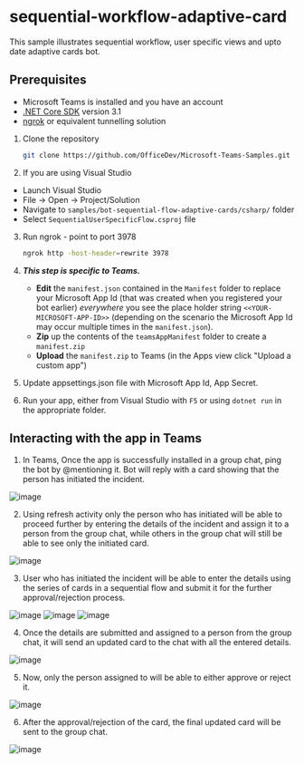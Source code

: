 ﻿# sequential-workflow-adaptive-card
This sample illustrates sequential workflow, user specific views and upto date adaptive cards bot.

## Prerequisites

- Microsoft Teams is installed and you have an account
- [.NET Core SDK](https://dotnet.microsoft.com/download) version 3.1
- [ngrok](https://ngrok.com/) or equivalent tunnelling solution

1) Clone the repository

    ```bash
    git clone https://github.com/OfficeDev/Microsoft-Teams-Samples.git
    ```

2) If you are using Visual Studio
  - Launch Visual Studio
  - File -> Open -> Project/Solution
  - Navigate to `samples/bot-sequential-flow-adaptive-cards/csharp/` folder
  - Select `SequentialUserSpecificFlow.csproj` file

3) Run ngrok - point to port 3978

    ```bash
    ngrok http -host-header=rewrite 3978
    ```

4) __*This step is specific to Teams.*__
    - **Edit** the `manifest.json` contained in the `Manifest` folder to replace your Microsoft App Id (that was created when you registered your bot earlier) *everywhere* you see the place holder string `<<YOUR-MICROSOFT-APP-ID>>` (depending on the scenario the Microsoft App Id may occur multiple times in the `manifest.json`).
    - **Zip** up the contents of the `teamsAppManifest` folder to create a `manifest.zip`
    - **Upload** the `manifest.zip` to Teams (in the Apps view click "Upload a custom app")

1) Update appsettings.json file with Microsoft App Id, App Secret.
2) Run your app, either from Visual Studio with `F5` or using `dotnet run` in the appropriate folder.

## Interacting with the app in Teams

1. In Teams, Once the app is successfully installed in a group chat, ping the bot by @mentioning it. Bot will reply with a card showing that the person has initiated the incident. 

  ![image](https://user-images.githubusercontent.com/80379013/123651438-19ae5600-d849-11eb-9024-3897bf833d39.png)
  
2. Using refresh activity only the person who has initiated will be able to proceed further by entering the details of the incident and assign it to a person from the group chat, while others in the group chat will still be able to see only the initiated card.

  ![image](https://user-images.githubusercontent.com/80379013/123651344-0307ff00-d849-11eb-98e5-029daa7dc49f.png)

3. User who has initiated the incident will be able to enter the details using the series of cards in a sequential flow and submit it for the further approval/rejection process.

  ![image](https://user-images.githubusercontent.com/80379013/123651705-5417f300-d849-11eb-89e2-b99564c30b43.png)
  ![image](https://user-images.githubusercontent.com/80379013/123651751-5f6b1e80-d849-11eb-889c-e08bcdd37540.png)
  ![image](https://user-images.githubusercontent.com/80379013/123652355-da343980-d849-11eb-817b-87ad8f4598f8.png)
  
4. Once the details are submitted and assigned to a person from the group chat, it will send an updated card to the chat with all the entered details.

  ![image](https://user-images.githubusercontent.com/80379013/123652434-eb7d4600-d849-11eb-9e02-e9d3496f3e66.png)
  
5. Now, only the person assigned to will be able to either approve or reject it.

  ![image](https://user-images.githubusercontent.com/80379013/123652525-02239d00-d84a-11eb-8d43-f45607b1ef2f.png)  

6. After the approval/rejection of the card, the final updated card will be sent to the group chat.

  ![image](https://user-images.githubusercontent.com/80379013/123652838-4616a200-d84a-11eb-96c4-580979287b63.png)

